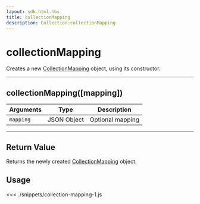 ```yaml
---
layout: sdk.html.hbs
title: collectionMapping
description: Collection:collectionMapping
---
```


# collectionMapping

Creates a new [CollectionMapping](/sdk-reference/js/5/collection-mapping/) object, using its constructor.

---

## collectionMapping([mapping])

| Arguments | Type        | Description      |
| --------- | ----------- | ---------------- |
| `mapping` | JSON Object | Optional mapping |

---

## Return Value

Returns the newly created [CollectionMapping](/sdk-reference/js/5/collection-mapping/) object.

## Usage

<<< ./snippets/collection-mapping-1.js
